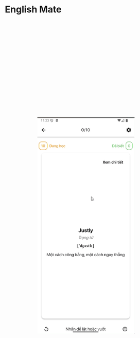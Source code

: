 # English Mate

<p align="center" style="padding-top:300px;">
  <img src="https://github.com/DangCaoHau2004/english_mate/blob/master/screenshots/image.gif?raw=true" width="60%" alt="animated screenshot" />
</p>
